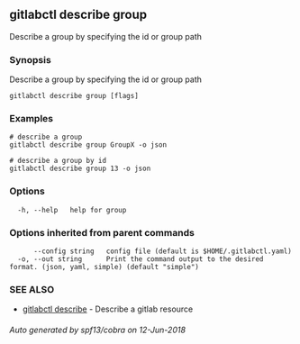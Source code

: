 ## gitlabctl describe group

Describe a group by specifying the id or group path

### Synopsis

Describe a group by specifying the id or group path

```
gitlabctl describe group [flags]
```

### Examples

```
# describe a group
gitlabctl describe group GroupX -o json

# describe a group by id
gitlabctl describe group 13 -o json
```

### Options

```
  -h, --help   help for group
```

### Options inherited from parent commands

```
      --config string   config file (default is $HOME/.gitlabctl.yaml)
  -o, --out string      Print the command output to the desired format. (json, yaml, simple) (default "simple")
```

### SEE ALSO

* [gitlabctl describe](gitlabctl_describe.md)	 - Describe a gitlab resource

###### Auto generated by spf13/cobra on 12-Jun-2018
